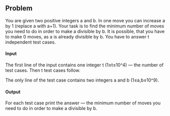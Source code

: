 ## Problem
You are given two positive integers a and b. In one move you can increase a by 1 (replace a with a+1). Your task is to find the minimum number of moves you need to do in order to make a divisible by b. It is possible, that you have to make 0 moves, as a is already divisible by b. You have to answer t independent test cases.


#### Input
The first line of the input contains one integer t (1≤t≤10^4) — the number of test cases. Then t test cases follow.

The only line of the test case contains two integers a and b (1≤a,b≤10^9).

#### Output
For each test case print the answer — the minimum number of moves you need to do in order to make a divisible by b.